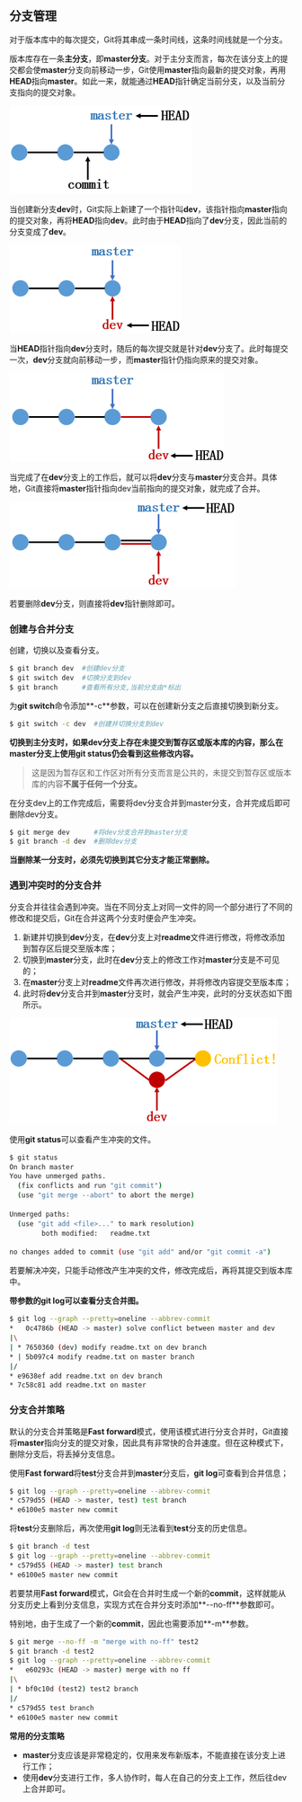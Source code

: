 ## 分支管理

对于版本库中的每次提交，Git将其串成一条时间线，这条时间线就是一个分支。

版本库存在一条**主分支**，即**master分支**。对于主分支而言，每次在该分支上的提交都会使**master**分支向前移动一步，Git使用**master**指向最新的提交对象，再用**HEAD**指向**master**。如此一来，就能通过**HEAD**指针确定当前分支，以及当前分支指向的提交对象。

![](./images/Branch01.png)

当创建新分支**dev**时，Git实际上新建了一个指针叫**dev**，该指针指向**master**指向的提交对象，再将**HEAD**指向**dev**。此时由于**HEAD**指向了**dev**分支，因此当前的分支变成了**dev**。

![](./images/Branch02.png)

当**HEAD**指针指向**dev**分支时，随后的每次提交就是针对**dev**分支了。此时每提交一次，**dev**分支就向前移动一步，而**master**指针仍指向原来的提交对象。

![](./images/Branch03.png)

当完成了在**dev**分支上的工作后，就可以将**dev**分支与**master**分支合并。具体地，Git直接将**master**指针指向dev当前指向的提交对象，就完成了合并。

![](./images/Branch04.png)

若要删除**dev**分支，则直接将**dev**指针删除即可。



### 创建与合并分支

创建，切换以及查看分支。

```bash
$ git branch dev  #创建dev分支
$ git switch dev  #切换分支到dev
$ git branch      #查看所有分支,当前分支由*标出
```

为**git switch**命令添加**-c**参数，可以在创建新分支之后直接切换到新分支。

```bash
$ git switch -c dev  #创建并切换分支到dev
```

**切换到主分支时，如果dev分支上存在未提交到暂存区或版本库的内容，那么在master分支上使用git status仍会看到这些修改内容。**

> 这是因为暂存区和工作区对所有分支而言是公共的，未提交到暂存区或版本库的内容**不属于任何一个分支。**

在分支dev上的工作完成后，需要将dev分支合并到master分支，合并完成后即可删除dev分支。

```bash
$ git merge dev      #将dev分支合并到master分支
$ git branch -d dev  #删除dev分支
```

**当删除某一分支时，必须先切换到其它分支才能正常删除。**



### 遇到冲突时的分支合并

分支合并往往会遇到冲突。当在不同分支上对同一文件的同一个部分进行了不同的修改和提交后，Git在合并这两个分支时便会产生冲突。

1. 新建并切换到**dev**分支，在**dev**分支上对**readme**文件进行修改，将修改添加到暂存区后提交至版本库；
2. 切换到**master**分支，此时在**dev**分支上的修改工作对**master**分支是不可见的；
3. 在**master**分支上对**readme**文件再次进行修改，并将修改内容提交至版本库；
4. 此时将**dev**分支合并到**master**分支时，就会产生冲突，此时的分支状态如下图所示。

![](./images/Branch05.png)

使用**git status**可以查看产生冲突的文件。

```bash
$ git status
On branch master
You have unmerged paths.
  (fix conflicts and run "git commit")
  (use "git merge --abort" to abort the merge)

Unmerged paths:
  (use "git add <file>..." to mark resolution)
        both modified:   readme.txt

no changes added to commit (use "git add" and/or "git commit -a")
```

若要解决冲突，只能手动修改产生冲突的文件，修改完成后，再将其提交到版本库中。

**带参数的git log可以查看分支合并图。**

```bash
$ git log --graph --pretty=oneline --abbrev-commit
*   0c4786b (HEAD -> master) solve conflict between master and dev
|\
| * 7650360 (dev) modify readme.txt on dev branch
* | 5b097c4 modify readme.txt on master branch
|/
* e9638ef add readme.txt on dev branch
* 7c58c81 add readme.txt on master
```



### 分支合并策略

默认的分支合并策略是**Fast forward**模式，使用该模式进行分支合并时，Git直接将**master**指向分支的提交对象，因此具有非常快的合并速度。但在这种模式下，删除分支后，将丢掉分支信息。

使用**Fast forward**将**test**分支合并到**master**分支后，**git log**可查看到合并信息；

```bash
$ git log --graph --pretty=oneline --abbrev-commit
* c579d55 (HEAD -> master, test) test branch
* e6100e5 master new commit
```

将**test**分支删除后，再次使用**git log**则无法看到**test**分支的历史信息。

```bash
$ git branch -d test
$ git log --graph --pretty=oneline --abbrev-commit
* c579d55 (HEAD -> master) test branch
* e6100e5 master new commit
```

若要禁用**Fast forward**模式，Git会在合并时生成一个新的**commit**，这样就能从分支历史上看到分支信息，实现方式在合并分支时添加**--no-ff**参数即可。

特别地，由于生成了一个新的**commit**，因此也需要添加**-m**参数。

```bash
$ git merge --no-ff -m "merge with no-ff" test2
$ git branch -d test2
$ git log --graph --pretty=oneline --abbrev-commit
*   e60293c (HEAD -> master) merge with no ff
|\
| * bf0c10d (test2) test2 branch
|/
* c579d55 test branch
* e6100e5 master new commit
```

**常用的分支策略**

- **master**分支应该是非常稳定的，仅用来发布新版本，不能直接在该分支上进行工作；
- 使用**dev**分支进行工作，多人协作时，每人在自己的分支上工作，然后往dev上合并即可。